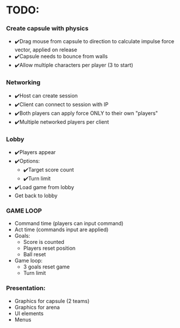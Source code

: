 # TODO: 

### Create capsule with physics
- ✔️Drag mouse from capsule to direction to calculate impulse force vector, applied on release
- ✔️Capsule needs to bounce from walls 
- ✔️Allow multiple characters per player (3 to start)

### Networking
- ✔️Host can create session
- ✔️Client can connect to session with IP
- ✔️Both players can apply force ONLY to their own "players"
- ✔️Multiple networked players per client

### Lobby
- ✔️Players appear
- ✔️Options:
	- ✔️Target score count 
	- ✔️Turn limit
- ✔️Load game from lobby
- Get back to lobby 
	
### GAME LOOP
- Command time (players can input command)
- Act time (commands input are applied)
- Goals:
	- Score is counted
	- Players reset position
	- Ball reset
- Game loop:
	- 3 goals reset game
	- Turn limit



### Presentation:
- Graphics for capsule (2 teams)
- Graphics for arena
- UI elements
- Menus
